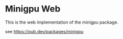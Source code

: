 # Minigpu Web

This is the web implementation of the minigpu package.

see https://pub.dev/packages/minigpu
